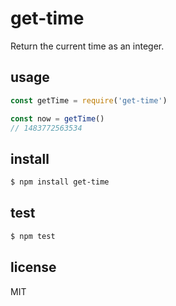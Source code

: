 # get-time

Return the current time as an integer.

## usage

```js
const getTime = require('get-time')

const now = getTime()
// 1483772563534
```

## install

```sh
$ npm install get-time
```

## test
```sh
$ npm test
```

## license

MIT

